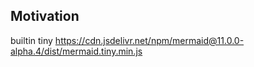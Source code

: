 <!-- plugin template readme -->

## Motivation

builtin tiny https://cdn.jsdelivr.net/npm/mermaid@11.0.0-alpha.4/dist/mermaid.tiny.min.js

<!-- ```html
<script type="module">
import mermaid from 'https://cdn.jsdelivr.net/npm/mermaid@11.0.0-alpha.4/+esm'
</script>
``` -->

<!-- your plugin motivation, or why you write this plugin -->
